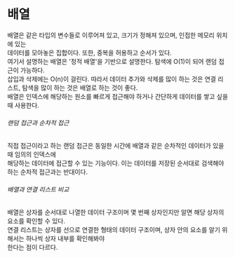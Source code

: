 # 배열
배열은 같은 타입의 변수들로 이루어져 있고, 크기가 정해져 있으며, 인접한 메모리 위치에 있는<br/>
데이터를 모아놓은 집합이다. 또한, 중복을 허용하고 순서가 있다.<br/>
여기서 설명하는 배열은 '정적 배열'을 기반으로 설명한다. 탐색에 O(1)이 되어 랜덤 접근이 가능하다.<br/>
삽입과 삭제에는 O(n)이 걸린다. 따라서 데이터 추가와 삭제를 많이 하는 것은 연결 리스트, 탐색을 많이 하는 것은 배열로 하는 것이 좋다.<br/>
배열은 인덱스에 해당하는 원소를 빠르게 접근해야 하거나 간단하게 데이터를 쌓고 싶을 때 사용한다.<br/>

###### 랜덤 접근과 순차적 접근
직접 접근이라고 하는 랜덤 접근은 동일한 시간에 배열과 같은 순차적인 데이터가 있을 때 임의의 인덱스에<br/>
해당하는 데이터에 접근할 수 있는 기능이다. 이는 데이터를 저장된 순서대로 검색해야 하는 순차적 접근과는 반대이다.<br/>

###### 배열과 연결 리스트 비교
배열은 상자를 순서대로 나열한 데이터 구조이며 몇 번째 상자인지만 알면 해당 상자의 요소를 확인할 수 있다.<br/>
연결 리스트는 상자를 선으로 연결한 형태의 데이터 구조이며, 상자 안의 요소를 알기 위해서는 하나씩 상자 내부를 확인해봐야<br/>
한다는 점이 다르다.<br/>
